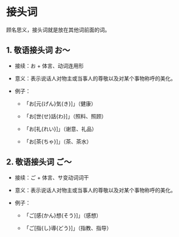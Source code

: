 # 接头词

顾名思义，接头词就是放在其他词前面的词。

## 1. 敬语接头词 お～

- 接续：お + 体言、动词连用形

- 意义：表示说话人对物主或当事人的尊敬以及对某个事物称呼的美化。

- 例子：

    - 「お[元{げん}気{き}]」（健康）
    
    - 「お[世{せ}話{わ}]」（照料、照顾）
    
    - 「お[礼{れい}]」（谢意、礼品）
    
    - 「お[茶{ちゃ}]」（茶、茶水）

## 2. 敬语接头词 ご～

- 接续：ご + 体言、サ变动词词干

- 意义：表示说话人对物主或当事人的尊敬以及对某个事物称呼的美化。

- 例子：

    - 「ご[感{かん}想{そう}]」（感想）
    
    - 「ご[指{し}導{どう}]」（指教、指导）